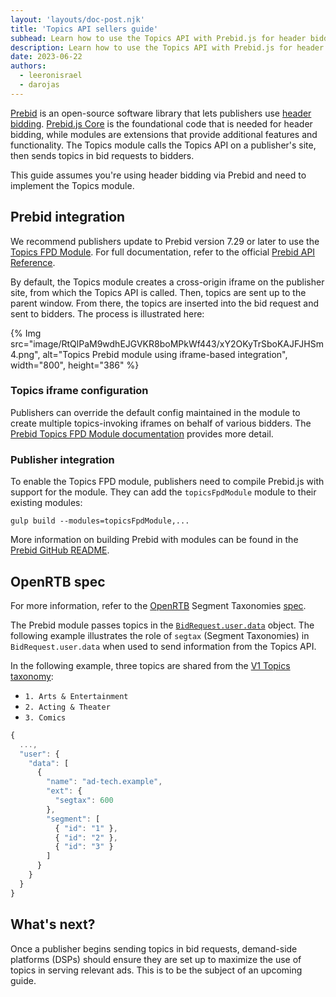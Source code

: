 ```yaml
---
layout: 'layouts/doc-post.njk'
title: 'Topics API sellers guide'
subhead: Learn how to use the Topics API with Prebid.js for header bidding.
description: Learn how to use the Topics API with Prebid.js for header bidding.
date: 2023-06-22
authors:
  - leeronisrael
  - darojas
---
```


[Prebid](https://prebid.org/) is an open-source software library that lets publishers use [header bidding](https://docs.prebid.org/overview/intro-to-header-bidding.html). [Prebid.js Core](https://docs.prebid.org/prebid/prebidjs.html) is the foundational code that is needed for header bidding, while modules are extensions that provide additional features and functionality. The Topics module calls the Topics API on a publisher's site, then sends topics in bid requests to bidders. 

This guide assumes you're using header bidding via Prebid and need to implement the Topics module.

## Prebid integration

We recommend publishers update to Prebid version 7.29 or later to use the [Topics FPD Module](https://docs.prebid.org/dev-docs/modules/topicsFpdModule.html). For full documentation, refer to the official [Prebid API Reference](https://docs.prebid.org/dev-docs/publisher-api-reference.html). 

By default, the Topics module creates a cross-origin iframe on the publisher site, from which the Topics API is called. Then, topics are sent up to the parent window. From there, the topics are inserted into the bid request and sent to bidders. The process is illustrated here:

{% Img src="image/RtQlPaM9wdhEJGVKR8boMPkWf443/xY2OKyTrSboKAJFJHSm4.png", alt="Topics Prebid module using iframe-based integration", width="800", height="386" %}

### Topics iframe configuration

Publishers can override the default config maintained in the module to create multiple topics-invoking iframes on behalf of various bidders. The [Prebid Topics FPD Module documentation](https://docs.prebid.org/dev-docs/modules/topicsFpdModule.html) provides more detail. 

### Publisher integration

To enable the Topics FPD module, publishers need to compile Prebid.js with support for the module. They can add the `topicsFpdModule` module to their existing modules:

```text
gulp build --modules=topicsFpdModule,...
```
More information on building Prebid with modules can be found in the [Prebid GitHub README](https://github.com/prebid/Prebid.js/blob/master/README.md#Build).

## OpenRTB spec

For more information, refer to the [OpenRTB](https://github.com/InteractiveAdvertisingBureau/openrtb/blob/master/extensions/community_extensions/segtax.md) Segment Taxonomies [spec](https://github.com/InteractiveAdvertisingBureau/openrtb/blob/master/extensions/community_extensions/segtax.md).

The Prebid module passes topics in the [`BidRequest.user.data`](https://github.com/InteractiveAdvertisingBureau/openrtb/blob/master/extensions/community_extensions/segtax.md#example) object. The following example illustrates the role of `segtax` (Segment Taxonomies) in `BidRequest.user.data` when used to send information from the Topics API. 

In the following example, three topics are shared from the [V1 Topics taxonomy](https://github.com/patcg-individual-drafts/topics/blob/main/taxonomy_v1.md):
- `1. Arts & Entertainment`
- `2. Acting & Theater`
- `3. Comics` 

```javascript
{
  ...,
  "user": {
    "data": [
      {
        "name": "ad-tech.example",
        "ext": {
          "segtax": 600
        },
        "segment": [
          { "id": "1" },
          { "id": "2" },
          { "id": "3" }
        ]
      }
    }
  }
}
```

## What's next?

Once a publisher begins sending topics in bid requests, demand-side platforms (DSPs) should ensure they are set up to maximize the use of topics in serving relevant ads. This is to be the subject of an upcoming guide. 
